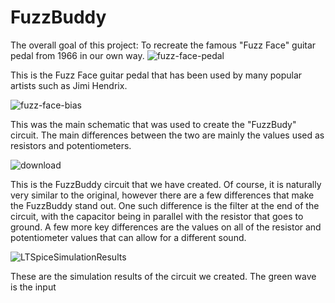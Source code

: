 # FuzzBuddy

The overall goal of this project: To recreate the famous "Fuzz Face" guitar pedal from 1966 in our own way.
![fuzz-face-pedal](https://github.com/user-attachments/assets/38dbec36-bd87-42f1-8264-8cb17a61fd52)

This is the Fuzz Face guitar pedal that has been used by many popular artists such as Jimi Hendrix. 

![fuzz-face-bias](https://github.com/user-attachments/assets/eabae81a-ebe0-4e31-b517-412f1e557a19)

This was the main schematic that was used to create the "FuzzBudy" circuit. The main differences between the two are mainly the values used as resistors and potentiometers. 


![download](https://github.com/user-attachments/assets/54833f10-8ecd-42ba-a6e5-774d6ad25d60)


This is the FuzzBuddy circuit that we have created. Of course, it is naturally very similar to the original, however there are a few differences that make the FuzzBuddy stand out. One such difference is the filter at the end of the circuit, with the capacitor being in parallel with the resistor that goes to ground. A few more key differences are the values on all of the resistor and potentiometer values that can allow for a different sound. 

![LTSpiceSimulationResults](https://github.com/user-attachments/assets/20fd7386-8d93-428e-82a9-f91c065e1bec)

These are the simulation results of the circuit we created. The green wave is the input 
